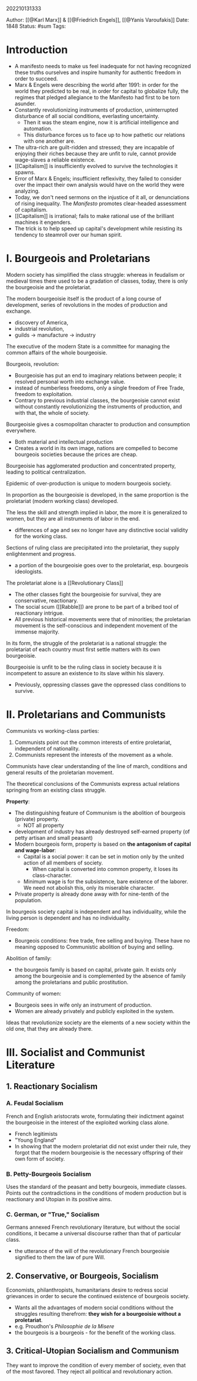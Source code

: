 202210131333

Author: [[@Karl Marx]] & [[@Friedrich Engels]], [[@Yanis Varoufakis]]
Date: 1848
Status: #sum 
Tags: 

# Introduction
- A manifesto needs to make us feel inadequate for not having recognized these truths ourselves and inspire humanity for authentic freedom in order to succeed.
- Marx & Engels were describing the world after 1991: in order for the world they predicted to be real, in order for capital to globalize fully, the regimes that pledged allegiance to the Manifesto had first to be torn asunder.
- Constantly revolutionizing instruments of production, uninterrupted disturbance of all social conditions, everlasting uncertainty.
	- Then it was the steam engine, now it is artificial intelligence and automation.
	- This disturbance forces us to face up to how pathetic our relations with one another are.
- The ultra-rich are guilt-ridden and stressed; they are incapable of enjoying their riches because they are unfit to rule, cannot provide wage-slaves a reliable existence.
- [[Capitalism]] is insufficiently evolved to survive the technologies it spawns.
- Error of Marx & Engels; insufficient reflexivity, they failed to consider over the impact their own analysis would have on the world they were analyzing.
- Today, we don't need sermons on the injustice of it all, or denunciations of rising inequality. The *Manifesto* promotes clear-headed assessment of capitalism.
- [[Capitalism]] is irrational; fails to make rational use of the brilliant machines it engenders.
- The trick is to help speed up capital's development while resisting its tendency to steamroll over our human spirit.
# I. Bourgeois and Proletarians

Modern society has simplified the class struggle: whereas in feudalism or medieval times there used to be a gradation of classes, today, there is only the bourgeoisie and the proletariat.

The modern bourgeoisie itself is the product of a long course of development, series of revolutions in the modes of production and exchange. 
- discovery of America, 
- industrial revolution, 
- guilds → manufacture → industry

The executive of the modern State is a committee for managing the common affairs of the whole bourgeoisie.

Bourgeois, revolution:
- Bourgeoisie has put an end to imaginary relations between people; it resolved personal worth into exchange value.
- instead of numberless freedoms, only a single freedom of Free Trade, freedom to exploitation.
- Contrary to previous industrial classes, the bourgeoisie cannot exist without constantly revolutionizing the instruments of production, and with that, the whole of society.

Bourgeoisie gives a cosmopolitan character to production and consumption everywhere.
- Both material and intellectual production
- Creates a world in its own image, nations are compelled to become bourgeois societies because the prices are cheap.

Bourgeoisie has agglomerated production and concentrated property, leading to political centralization.

Epidemic of over-production is unique to modern bourgeois society.

In proportion as the bourgeoisie is developed, in the same proportion is the proletariat (modern working class) developed.

The less the skill and strength implied in labor, the more it is generalized to women, but they are all instruments of labor in the end.
- differences of age and sex no longer have any distinctive social validity for the working class.

Sections of ruling class are precipitated into the proletariat, they supply enlightenment and progress.
- a portion of the bourgeoisie goes over to the proletariat, esp. bourgeois ideologists.

The proletariat alone is a [[Revolutionary Class]]
- The other classes fight the bourgeoisie for survival, they are conservative, reactionary.
- The social scum ([[Rabble]]) are prone to be part of a bribed tool of reactionary intrigue.
- All previous historical movements were that of minorities; the proletarian movement is the self-conscious and independent movement of the immense majority.

In its form, the struggle of the proletariat is a national struggle: the proletariat of each country must first settle matters with its own bourgeoisie.

Bourgeoisie is unfit to be the ruling class in society because it is incompetent to assure an existence to its slave within his slavery.
- Previously, oppressing classes gave the oppressed class conditions to survive. 

# II. Proletarians and Communists

Communists vs working-class parties:
1. Communists point out the common interests of entire proletariat, independent of nationality.
2. Communists represent the interests of the movement as a whole.

Communists have clear understanding of the line of march, conditions and general results of the proletarian movement.

The theoretical conclusions of the Communists express actual relations springing from an existing class struggle.

**Property**:
- The distinguishing feature of Communism is the abolition of bourgeois (private) property.
	- NOT all property
- development of industry has already destroyed self-earned property (of petty artisan and small peasant)
- Modern bourgeois form, property is based on **the antagonism of capital and wage-labor**:
	- Capital is a social power: it can be set in motion only by the united action of all members of society.
		- When capital is converted into common property, it loses its class-character.
	- Minimum wage is for the subsistence, bare existence of the laborer. We need not abolish this, only its miserable character.
- Private property is already done away with for nine-tenth of the population.

In bourgeois society capital is independent and has individuality, while the living person is dependent and has no individuality.

Freedom:
- Bourgeois conditions: free trade, free selling and buying. These have no meaning opposed to Communistic abolition of buying and selling.

Abolition of family:
- the bourgeois family is based on capital, private gain. It exists only among the bourgeoisie and is complemented by the absence of family among the proletarians and public prostitution.

Community of women:
- Bourgeois sees in wife only an instrument of production.
- Women are already privately and publicly exploited in the system.

Ideas that revolutionize society are the elements of a new society within the old one, that they are already there.

# III. Socialist and Communist Literature
## 1. Reactionary Socialism
### A. Feudal Socialism
French and English aristocrats wrote, formulating their indictment against the bourgeoisie in the interest of the exploited working class alone.
- French legitimists
- "Young England"
- In showing that the modern proletariat did not exist under their rule, they forgot that the modern bourgeoisie is the necessary offspring of their own form of society.
### B. Petty-Bourgeois Socialism
Uses the standard of the peasant and betty bourgeois, immediate classes. 
Points out the contradictions in the conditions of modern production but is reactionary and Utopian in its positive aims.
### C. German, or "True," Socialism
Germans annexed French revolutionary literature, but without the social conditions, it became a universal discourse rather than that of particular class.
- the utterance of the will of the revolutionary French bourgeoisie signified to them the law of pure Will.
## 2. Conservative, or Bourgeois, Socialism
Economists, philanthropists, humanitarians desire to redress social grievances in order to secure the continued existence of bourgeois society.
- Wants all the advantages of modern social conditions without the struggles resulting therefrom: **they wish for a bourgeoisie without a proletariat**.
- e.g. Proudhon's *Philosophie de la Misere*
- the bourgeois is a bourgeois - for the benefit of the working class.

## 3. Critical-Utopian Socialism and Communism

They want to improve the condition of every member of society, even that of the most favored.
They reject all political and revolutionary action.